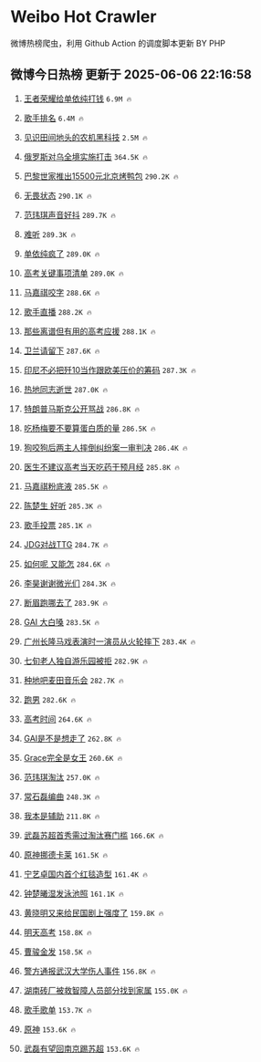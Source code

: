 # Weibo Hot Crawler 



微博热榜爬虫，利用 Github Action 的调度脚本更新 BY PHP 


## 微博今日热榜 更新于 2025-06-06 22:16:58 
1. [王者荣耀给单依纯打钱](https://s.weibo.com/weibo?q=%E7%8E%8B%E8%80%85%E8%8D%A3%E8%80%80%E7%BB%99%E5%8D%95%E4%BE%9D%E7%BA%AF%E6%89%93%E9%92%B1&t=31&band_rank=1&Refer=top) `6.9M 🔥` 

1. [歌手排名](https://s.weibo.com/weibo?q=%E6%AD%8C%E6%89%8B%E6%8E%92%E5%90%8D&t=31&band_rank=2&Refer=top) `6.4M 🔥` 

1. [见识田间地头的农机黑科技](https://s.weibo.com/weibo?q=%23%E8%A7%81%E8%AF%86%E7%94%B0%E9%97%B4%E5%9C%B0%E5%A4%B4%E7%9A%84%E5%86%9C%E6%9C%BA%E9%BB%91%E7%A7%91%E6%8A%80%23&t=31&band_rank=3&Refer=top) `2.5M 🔥` 

1. [俄罗斯对乌全境实施打击](https://s.weibo.com/weibo?q=%23%E4%BF%84%E7%BD%97%E6%96%AF%E5%AF%B9%E4%B9%8C%E5%85%A8%E5%A2%83%E5%AE%9E%E6%96%BD%E6%89%93%E5%87%BB%23&t=31&band_rank=4&Refer=top) `364.5K 🔥` 

1. [巴黎世家推出15500元北京烤鸭包](https://s.weibo.com/weibo?q=%23%E5%B7%B4%E9%BB%8E%E4%B8%96%E5%AE%B6%E6%8E%A8%E5%87%BA15500%E5%85%83%E5%8C%97%E4%BA%AC%E7%83%A4%E9%B8%AD%E5%8C%85%23&t=31&band_rank=5&Refer=top) `290.2K 🔥` 

1. [无畏状态](https://s.weibo.com/weibo?q=%E6%97%A0%E7%95%8F%E7%8A%B6%E6%80%81&t=31&band_rank=6&Refer=top) `290.1K 🔥` 

1. [范玮琪声音好抖](https://s.weibo.com/weibo?q=%E8%8C%83%E7%8E%AE%E7%90%AA%E5%A3%B0%E9%9F%B3%E5%A5%BD%E6%8A%96&t=31&band_rank=7&Refer=top) `289.7K 🔥` 

1. [难听](https://s.weibo.com/weibo?q=%E9%9A%BE%E5%90%AC&t=31&band_rank=8&Refer=top) `289.3K 🔥` 

1. [单依纯疯了](https://s.weibo.com/weibo?q=%E5%8D%95%E4%BE%9D%E7%BA%AF%E7%96%AF%E4%BA%86&t=31&band_rank=9&Refer=top) `289.0K 🔥` 

1. [高考关键事项清单](https://s.weibo.com/weibo?q=%23%E9%AB%98%E8%80%83%E5%85%B3%E9%94%AE%E4%BA%8B%E9%A1%B9%E6%B8%85%E5%8D%95%23&t=31&band_rank=10&Refer=top) `289.0K 🔥` 

1. [马嘉祺咬字](https://s.weibo.com/weibo?q=%E9%A9%AC%E5%98%89%E7%A5%BA%E5%92%AC%E5%AD%97&t=31&band_rank=11&Refer=top) `288.6K 🔥` 

1. [歌手直播](https://s.weibo.com/weibo?q=%E6%AD%8C%E6%89%8B%E7%9B%B4%E6%92%AD&t=31&band_rank=12&Refer=top) `288.2K 🔥` 

1. [那些离谱但有用的高考应援](https://s.weibo.com/weibo?q=%23%E9%82%A3%E4%BA%9B%E7%A6%BB%E8%B0%B1%E4%BD%86%E6%9C%89%E7%94%A8%E7%9A%84%E9%AB%98%E8%80%83%E5%BA%94%E6%8F%B4%23&t=31&band_rank=13&Refer=top) `288.1K 🔥` 

1. [卫兰请留下](https://s.weibo.com/weibo?q=%E5%8D%AB%E5%85%B0%E8%AF%B7%E7%95%99%E4%B8%8B&t=31&band_rank=14&Refer=top) `287.6K 🔥` 

1. [印尼不必把歼10当作跟欧美压价的筹码](https://s.weibo.com/weibo?q=%23%E5%8D%B0%E5%B0%BC%E4%B8%8D%E5%BF%85%E6%8A%8A%E6%AD%BC10%E5%BD%93%E4%BD%9C%E8%B7%9F%E6%AC%A7%E7%BE%8E%E5%8E%8B%E4%BB%B7%E7%9A%84%E7%AD%B9%E7%A0%81%23&t=31&band_rank=15&Refer=top) `287.3K 🔥` 

1. [热地同志逝世](https://s.weibo.com/weibo?q=%23%E7%83%AD%E5%9C%B0%E5%90%8C%E5%BF%97%E9%80%9D%E4%B8%96%23&t=31&band_rank=16&Refer=top) `287.0K 🔥` 

1. [特朗普马斯克公开骂战](https://s.weibo.com/weibo?q=%23%E7%89%B9%E6%9C%97%E6%99%AE%E9%A9%AC%E6%96%AF%E5%85%8B%E5%85%AC%E5%BC%80%E9%AA%82%E6%88%98%23&t=31&band_rank=17&Refer=top) `286.8K 🔥` 

1. [吃杨梅要不要算蛋白质的量](https://s.weibo.com/weibo?q=%E5%90%83%E6%9D%A8%E6%A2%85%E8%A6%81%E4%B8%8D%E8%A6%81%E7%AE%97%E8%9B%8B%E7%99%BD%E8%B4%A8%E7%9A%84%E9%87%8F&t=31&band_rank=18&Refer=top) `286.5K 🔥` 

1. [狗咬狗后两主人摔倒纠纷案一审判决](https://s.weibo.com/weibo?q=%23%E7%8B%97%E5%92%AC%E7%8B%97%E5%90%8E%E4%B8%A4%E4%B8%BB%E4%BA%BA%E6%91%94%E5%80%92%E7%BA%A0%E7%BA%B7%E6%A1%88%E4%B8%80%E5%AE%A1%E5%88%A4%E5%86%B3%23&t=31&band_rank=19&Refer=top) `286.4K 🔥` 

1. [医生不建议高考当天吃药干预月经](https://s.weibo.com/weibo?q=%23%E5%8C%BB%E7%94%9F%E4%B8%8D%E5%BB%BA%E8%AE%AE%E9%AB%98%E8%80%83%E5%BD%93%E5%A4%A9%E5%90%83%E8%8D%AF%E5%B9%B2%E9%A2%84%E6%9C%88%E7%BB%8F%23&t=31&band_rank=20&Refer=top) `285.8K 🔥` 

1. [马嘉祺粉底液](https://s.weibo.com/weibo?q=%E9%A9%AC%E5%98%89%E7%A5%BA%E7%B2%89%E5%BA%95%E6%B6%B2&t=31&band_rank=21&Refer=top) `285.5K 🔥` 

1. [陈楚生 好听](https://s.weibo.com/weibo?q=%E9%99%88%E6%A5%9A%E7%94%9F%20%E5%A5%BD%E5%90%AC&t=31&band_rank=22&Refer=top) `285.3K 🔥` 

1. [歌手投票](https://s.weibo.com/weibo?q=%E6%AD%8C%E6%89%8B%E6%8A%95%E7%A5%A8&t=31&band_rank=23&Refer=top) `285.1K 🔥` 

1. [JDG对战TTG](https://s.weibo.com/weibo?q=JDG%E5%AF%B9%E6%88%98TTG&t=31&band_rank=24&Refer=top) `284.7K 🔥` 

1. [如何呢 又能怎](https://s.weibo.com/weibo?q=%E5%A6%82%E4%BD%95%E5%91%A2%20%E5%8F%88%E8%83%BD%E6%80%8E&t=31&band_rank=25&Refer=top) `284.6K 🔥` 

1. [李昊谢谢微光们](https://s.weibo.com/weibo?q=%23%E6%9D%8E%E6%98%8A%E8%B0%A2%E8%B0%A2%E5%BE%AE%E5%85%89%E4%BB%AC%23&t=31&band_rank=26&Refer=top) `284.3K 🔥` 

1. [断眉跑哪去了](https://s.weibo.com/weibo?q=%E6%96%AD%E7%9C%89%E8%B7%91%E5%93%AA%E5%8E%BB%E4%BA%86&t=31&band_rank=27&Refer=top) `283.9K 🔥` 

1. [GAI 大白嗓](https://s.weibo.com/weibo?q=GAI%20%E5%A4%A7%E7%99%BD%E5%97%93&t=31&band_rank=28&Refer=top) `283.5K 🔥` 

1. [广州长隆马戏表演时一演员从火轮摔下](https://s.weibo.com/weibo?q=%23%E5%B9%BF%E5%B7%9E%E9%95%BF%E9%9A%86%E9%A9%AC%E6%88%8F%E8%A1%A8%E6%BC%94%E6%97%B6%E4%B8%80%E6%BC%94%E5%91%98%E4%BB%8E%E7%81%AB%E8%BD%AE%E6%91%94%E4%B8%8B%23&t=31&band_rank=29&Refer=top) `283.4K 🔥` 

1. [七旬老人独自游乐园被拒](https://s.weibo.com/weibo?q=%23%E4%B8%83%E6%97%AC%E8%80%81%E4%BA%BA%E7%8B%AC%E8%87%AA%E6%B8%B8%E4%B9%90%E5%9B%AD%E8%A2%AB%E6%8B%92%23&t=31&band_rank=30&Refer=top) `282.9K 🔥` 

1. [种地吧麦田音乐会](https://s.weibo.com/weibo?q=%E7%A7%8D%E5%9C%B0%E5%90%A7%E9%BA%A6%E7%94%B0%E9%9F%B3%E4%B9%90%E4%BC%9A&t=31&band_rank=31&Refer=top) `282.7K 🔥` 

1. [跑男](https://s.weibo.com/weibo?q=%E8%B7%91%E7%94%B7&t=31&band_rank=32&Refer=top) `282.6K 🔥` 

1. [高考时间](https://s.weibo.com/weibo?q=%E9%AB%98%E8%80%83%E6%97%B6%E9%97%B4&t=31&band_rank=33&Refer=top) `264.6K 🔥` 

1. [GAI是不是想走了](https://s.weibo.com/weibo?q=%23GAI%E6%98%AF%E4%B8%8D%E6%98%AF%E6%83%B3%E8%B5%B0%E4%BA%86%23&t=31&band_rank=34&Refer=top) `262.8K 🔥` 

1. [Grace完全是女王](https://s.weibo.com/weibo?q=Grace%E5%AE%8C%E5%85%A8%E6%98%AF%E5%A5%B3%E7%8E%8B&t=31&band_rank=35&Refer=top) `260.6K 🔥` 

1. [范玮琪淘汰](https://s.weibo.com/weibo?q=%23%E8%8C%83%E7%8E%AE%E7%90%AA%E6%B7%98%E6%B1%B0%23&t=31&band_rank=36&Refer=top) `257.0K 🔥` 

1. [常石磊编曲](https://s.weibo.com/weibo?q=%E5%B8%B8%E7%9F%B3%E7%A3%8A%E7%BC%96%E6%9B%B2&t=31&band_rank=37&Refer=top) `248.3K 🔥` 

1. [我本是辅助](https://s.weibo.com/weibo?q=%E6%88%91%E6%9C%AC%E6%98%AF%E8%BE%85%E5%8A%A9&t=31&band_rank=38&Refer=top) `211.8K 🔥` 

1. [武磊苏超首秀需过淘汰赛门槛](https://s.weibo.com/weibo?q=%23%E6%AD%A6%E7%A3%8A%E8%8B%8F%E8%B6%85%E9%A6%96%E7%A7%80%E9%9C%80%E8%BF%87%E6%B7%98%E6%B1%B0%E8%B5%9B%E9%97%A8%E6%A7%9B%23&t=31&band_rank=39&Refer=top) `166.6K 🔥` 

1. [原神挪德卡莱](https://s.weibo.com/weibo?q=%E5%8E%9F%E7%A5%9E%E6%8C%AA%E5%BE%B7%E5%8D%A1%E8%8E%B1&t=31&band_rank=40&Refer=top) `161.5K 🔥` 

1. [宁艺卓国内首个红毯造型](https://s.weibo.com/weibo?q=%23%E5%AE%81%E8%89%BA%E5%8D%93%E5%9B%BD%E5%86%85%E9%A6%96%E4%B8%AA%E7%BA%A2%E6%AF%AF%E9%80%A0%E5%9E%8B%23&t=31&band_rank=41&Refer=top) `161.4K 🔥` 

1. [钟楚曦湿发泳池照](https://s.weibo.com/weibo?q=%E9%92%9F%E6%A5%9A%E6%9B%A6%E6%B9%BF%E5%8F%91%E6%B3%B3%E6%B1%A0%E7%85%A7&t=31&band_rank=42&Refer=top) `161.1K 🔥` 

1. [黄晓明又来给民国剧上强度了](https://s.weibo.com/weibo?q=%E9%BB%84%E6%99%93%E6%98%8E%E5%8F%88%E6%9D%A5%E7%BB%99%E6%B0%91%E5%9B%BD%E5%89%A7%E4%B8%8A%E5%BC%BA%E5%BA%A6%E4%BA%86&t=31&band_rank=43&Refer=top) `159.8K 🔥` 

1. [明天高考](https://s.weibo.com/weibo?q=%23%E6%98%8E%E5%A4%A9%E9%AB%98%E8%80%83%23&t=31&band_rank=44&Refer=top) `158.8K 🔥` 

1. [曹骏金发](https://s.weibo.com/weibo?q=%23%E6%9B%B9%E9%AA%8F%E9%87%91%E5%8F%91%23&t=31&band_rank=45&Refer=top) `158.5K 🔥` 

1. [警方通报武汉大学伤人事件](https://s.weibo.com/weibo?q=%23%E8%AD%A6%E6%96%B9%E9%80%9A%E6%8A%A5%E6%AD%A6%E6%B1%89%E5%A4%A7%E5%AD%A6%E4%BC%A4%E4%BA%BA%E4%BA%8B%E4%BB%B6%23&t=31&band_rank=46&Refer=top) `156.8K 🔥` 

1. [湖南砖厂被救智障人员部分找到家属](https://s.weibo.com/weibo?q=%23%E6%B9%96%E5%8D%97%E7%A0%96%E5%8E%82%E8%A2%AB%E6%95%91%E6%99%BA%E9%9A%9C%E4%BA%BA%E5%91%98%E9%83%A8%E5%88%86%E6%89%BE%E5%88%B0%E5%AE%B6%E5%B1%9E%23&t=31&band_rank=47&Refer=top) `155.0K 🔥` 

1. [歌手歌单](https://s.weibo.com/weibo?q=%E6%AD%8C%E6%89%8B%E6%AD%8C%E5%8D%95&t=31&band_rank=48&Refer=top) `153.7K 🔥` 

1. [原神](https://s.weibo.com/weibo?q=%E5%8E%9F%E7%A5%9E&t=31&band_rank=49&Refer=top) `153.6K 🔥` 

1. [武磊有望回南京踢苏超](https://s.weibo.com/weibo?q=%23%E6%AD%A6%E7%A3%8A%E6%9C%89%E6%9C%9B%E5%9B%9E%E5%8D%97%E4%BA%AC%E8%B8%A2%E8%8B%8F%E8%B6%85%23&t=31&band_rank=50&Refer=top) `153.6K 🔥` 

